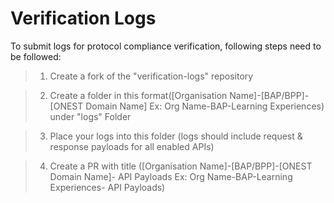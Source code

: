 # Verification Logs
To submit logs for protocol compliance verification, following steps need to be followed:

>1. Create a fork of the "verification-logs" repository

>2. Create a folder in this format([Organisation Name]-[BAP/BPP]-[ONEST Domain Name]  Ex: Org Name-BAP-Learning Experiences) under "logs" Folder

>3. Place your logs into this folder (logs should include request & response payloads for all enabled APIs)

>4. Create a PR with title ([Organisation Name]-[BAP/BPP]-[ONEST Domain Name]- API Payloads  Ex: Org Name-BAP-Learning Experiences- API Payloads)
